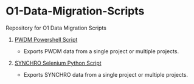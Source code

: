# O1-Data-Migration-Scripts
Repository for O1 Data Migration Scripts

1) [PWDM Powershell Script](/PWDM-Powershell-Script)
     - Exports PWDM data from a single project or multiple projects.

3) [SYNCHRO Selenium Python Script](/O1-Selenium-Export-Script)
     - Exports SYNCHRO data from a single project or multiple projects.
